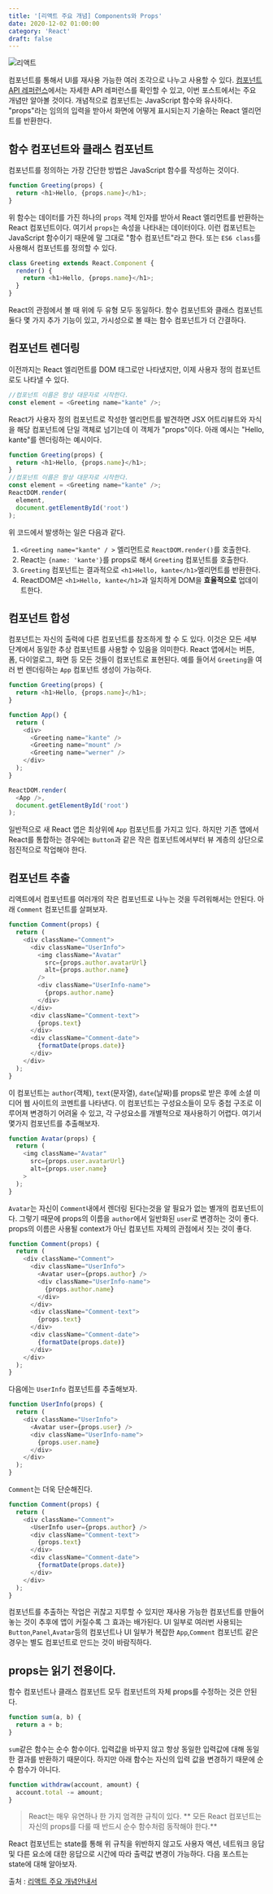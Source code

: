 ```yaml
---
title: '[리액트 주요 개념] Components와 Props'
date: 2020-12-02 01:00:00
category: 'React'
draft: false
---
```


![리액트](./images/react-logo.png)

컴포넌트를 통해서 UI를 재사용 가능한 여러 조각으로 나누고 사용할 수 있다. [컴포넌트 API 레퍼런스](https://ko.reactjs.org/docs/react-component.html)에서는 자세한 API 레퍼런스를 확인할 수 있고, 이번 포스트에서는 주요 개념만 알아볼 것이다. 개념적으로 컴포넌트는 JavaScript 함수와 유사하다. "props"라는 임의의 입력을 받아서 화면에 어떻게 표시되는지 기술하는 React 엘리먼트를 반환한다.


## 함수 컴포넌트와 클래스 컴포넌트

컴포넌트를 정의하는 가장 간단한 방법은 JavaScript 함수를 작성하는 것이다.
```javascript
function Greeting(props) {
  return <h1>Hello, {props.name}</h1>;
}
```
위 함수는 데이터를 가진 하나의 `props` 객체 인자를 받아서 React 엘리먼트를 반환하는 React 컴포넌트이다. 여기서 `props`는 속성을 나타내는 데이터이다. 이런 컴포넌트는 JavaScript 함수이기 때문에 말 그대로 "함수 컴포넌트"라고 한다. 또는 `ES6 class`를 사용해서 컴포넌트를 정의할 수 있다.
```javascript
class Greeting extends React.Component {
  render() {
    return <h1>Hello, {props.name}</h1>;
  }
}
```
React의 관점에서 볼 때 위에 두 유형 모두 동일하다. 함수 컴포넌트와 클래스 컴포넌트 둘다 몇 가지 추가 기능이 있고, 가시성으로 볼 때는 함수 컴포넌트가 더 간결하다.


## 컴포넌트 렌더링
이전까지는 React 엘리먼트를 DOM 태그로만 나타냈지만, 이제 사용자 정의 컴포넌트로도 나타낼 수 있다.
```javascript
//컴포넌트 이름은 항상 대문자로 시작한다.
const element = <Greeting name="kante" />;
```
React가 사용자 정의 컴포넌트로 작성한 엘리먼트를 발견하면 JSX 어트리뷰트와 자식을 해당 컴포넌트에 단일 객체로 넘기는데 이 객체가 "props"이다. 아래 예시는 "Hello, kante"를 렌더링하는 예시이다.
```javascript
function Greeting(props) {
  return <h1>Hello, {props.name}</h1>;
}
//컴포넌트 이름은 항상 대문자로 시작한다.
const element = <Greeting name="kante" />;
ReactDOM.render(
  element,
  document.getElementById('root')
);
```
위 코드에서 발생하는 일은 다음과 같다.
1. `<Greeting name="kante" / >` 엘리먼트로 `ReactDOM.render()`를 호출한다.
2. React는 `{name: 'kante'}`를 props로 해서 `Greeting` 컴포넌트를 호출한다.
3. `Greeting` 컴포넌트는 결과적으로 `<h1>Hello, kante</h1>`엘리먼트를 반환한다.
4. ReactDOM은 `<h1>Hello, kante</h1>`과 일치하게 DOM을 **효율적으로** 업데이트한다.


## 컴포넌트 합성
컴포넌트는 자신의 출력에 다른 컴포넌트를 참조하게 할 수 도 있다. 이것은 모든 세부 단계에서 동일한 추상 컴포넌트를 사용할 수 있음을 의미한다. React 앱에서는 버튼, 폼, 다이얼로그, 화면 등 모든 것들이 컴포넌트로 표현된다. 예를 들어서 `Greeting`을 여러 번 렌더링하는 `App` 컴포넌트 생성이 가능하다.

```javascript
function Greeting(props) {
  return <h1>Hello, {props.name}</h1>;
}

function App() {
  return (
    <div>
      <Greeting name="kante" />
      <Greeting name="mount" />
      <Greeting name="werner" />
    </div>
  );
}

ReactDOM.render(
  <App />,
  document.getElementById('root')
);
```
일반적으로 새 React 앱은 최상위에 `App` 컴포넌트를 가지고 있다. 하지만 기존 앱에서 React를 통합하는 경우에는 `Button`과 같은 작은 컴포넌트에서부터 뷰 계층의 상단으로 점진적으로 작업해야 한다.


## 컴포넌트 추출
리액트에서 컴포넌트를 여러개의 작은 컴포넌트로 나누는 것을 두려워해서는 안된다. 아래 `Comment` 컴포넌트를 살펴보자.
```javascript
function Comment(props) {
  return (
    <div className="Comment">
      <div className="UserInfo">
        <img className="Avatar"
          src={props.author.avatarUrl}
          alt={props.author.name}
        />
        <div className="UserInfo-name">
          {props.author.name}
        </div>
      </div>
      <div className="Comment-text">
        {props.text}      
      </div>
      <div className="Comment-date">
        {formatDate(props.date)}
      </div>
    </div>
  );
}
```
이 컴포넌트는 `author`(객체), `text`(문자열), `date`(날짜)를 props로 받은 후에 소셜 미디어 웹 사이트의 코멘트를 나타낸다. 이 컴포넌트는 구성요소들이 모두 중첩 구조로 이루어져 변경하기 어려울 수 있고, 각 구성요소를 개별적으로 재사용하기 어렵다. 여기서 몇가지 컴포넌트를 추출해보자.

```javascript
function Avatar(props) {
  return (
    <img className="Avatar"
      src={props.user.avatarUrl}
      alt={props.user.name}  
    >
  );
}
```
`Avatar`는 자신이 `Comment`내에서 렌더링 된다는것을 알 필요가 없는 별개의 컴포넌트이다. 그렇기 때문에 props의 이름을 `author`에서 일반화된 `user`로 변경하는 것이 좋다. props의 이름은 사용될 context가 아닌 컴포넌트 자체의 관점에서 짓는 것이 좋다.

```javascript
function Comment(props) {
  return (
    <div className="Comment">
      <div className="UserInfo">
        <Avatar user={props.author} />
        <div className="UserInfo-name">
          {props.author.name}
        </div>
      </div>
      <div className="Comment-text">
        {props.text}      
      </div>
      <div className="Comment-date">
        {formatDate(props.date)}
      </div>
    </div>
  );
}
```
다음에는 `UserInfo` 컴포넌트를 추출해보자.
```javascript
function UserInfo(props) {
  return (
    <div className="UserInfo">
      <Avatar user={props.user} />
      <div className="UserInfo-name">
        {props.user.name}
      </div>
    </div>
  );
}
```
`Comment`는 더욱 단순해진다.
```javascript
function Comment(props) {
  return (
    <div className="Comment">
      <UserInfo user={props.author} />
      <div className="Comment-text">
        {props.text}
      </div>
      <div className="Comment-date">
        {formatDate(props.date)}
      </div>
    </div>
  );
}
```
컴포넌트를 추출하는 작업은 귀찮고 지루할 수 있지만 재사용 가능한 컴포넌트를 만들어 놓는 것이 추후에 앱이 커질수록 그 효과는 배가된다. UI 일부로 여러번 사용되는 `Button`,`Panel`,`Avatar`등의 컴포넌트나 UI 일부가 복잡한 `App`,`Comment` 컴포넌트 같은 경우는 별도 컴포넌트로 만드는 것이 바람직하다.


## props는 읽기 전용이다.
함수 컴포넌트나 클래스 컴포넌트 모두 컴포넌트의 자체 props를 수정하는 것은 안된다.
```javascript
function sum(a, b) {
  return a + b;
}
```
`sum`같은 함수는 순수 함수이다. 입력값을 바꾸지 않고 항상 동일한 입력값에 대해 동일한 결과를 반환하기 때문이다. 하지만 아래 함수는 자신의 입력 값을 변경하기 때문에 순수 함수가 아니다.
```javascript
function withdraw(account, amount) {
  account.total -= amount;
}
```
> React는 매우 유연하나 한 가지 엄격한 규칙이 있다.
> ** 모든 React 컴포넌트는 자신의 props를 다룰 때 반드시 순수 함수처럼 동작해야 한다.**

React 컴포넌트는 state를 통해 위 규칙을 위반하지 않고도 사용자 액션, 네트워크 응답 및 다른 요소에 대한 응답으로 시간에 따라 출력값 변경이 가능하다. 다음 포스트는 state에 대해 알아보자.


출처 : [리액트 주요 개념안내서](https://ko.reactjs.org/docs/hello-world.html)
